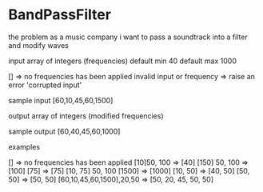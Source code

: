 # BandPassFilter

the problem
  as a music company
  i want to pass a soundtrack into a filter and modify waves

input
  array of integers (frequencies)
  default min 40
  default max 1000

  [] => no frequencies has been applied
  invalid input or frequency => raise an error 'corrupted input'

  sample input
  [60,10,45,60,1500]

output
  array of integers (modified frequencies)

  sample output
  [60,40,45,60,1000]

examples

 [] => no frequencies has been applied 
 [10]50, 100 => [40]
 [150] 50, 100 => [100]
 [75] => [75]
 [10, 75] 50, 100
[1500] => [1000]
[10, 50] => [40, 50]
[50, 50] => [50, 50]
[60,10,45,60,1500],20,50 => [50, 20, 45, 50, 50]


 